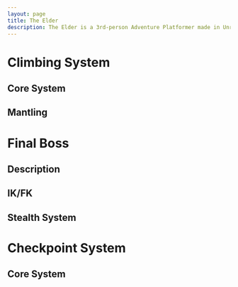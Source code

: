 ```yaml
---
layout: page
title: The Elder
description: The Elder is a 3rd-person Adventure Platformer made in Unreal Engine 4.22.
---
```


# Climbing System

## Core System

## Mantling

# Final Boss

## Description

## IK/FK

## Stealth System

# Checkpoint System

## Core System